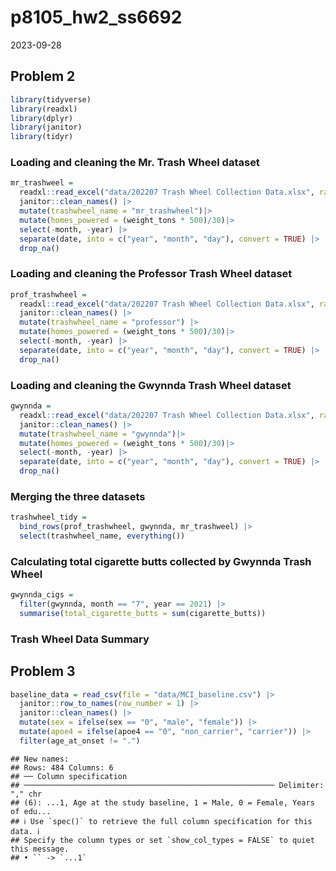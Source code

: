 p8105_hw2_ss6692
================
2023-09-28

## Problem 2

``` r
library(tidyverse)
library(readxl)
library(dplyr)
library(janitor)
library(tidyr)
```

### Loading and cleaning the Mr. Trash Wheel dataset

``` r
mr_trashweel = 
  readxl::read_excel("data/202207 Trash Wheel Collection Data.xlsx", range = "A2:N550", sheet = "Mr. Trash Wheel")|>
  janitor::clean_names() |>
  mutate(trashwheel_name = "mr_trashwheel")|>
  mutate(homes_powered = (weight_tons * 500)/30)|>
  select(-month, -year) |>
  separate(date, into = c("year", "month", "day"), convert = TRUE) |>
  drop_na()
```

### Loading and cleaning the Professor Trash Wheel dataset

``` r
prof_trashwheel = 
  readxl::read_excel("data/202207 Trash Wheel Collection Data.xlsx", range = "A2:M97", sheet = "Professor Trash Wheel")|>
  janitor::clean_names() |>
  mutate(trashwheel_name = "professor") |>
  mutate(homes_powered = (weight_tons * 500)/30)|>
  select(-month, -year) |>
  separate(date, into = c("year", "month", "day"), convert = TRUE) |>
  drop_na()
```

### Loading and cleaning the Gwynnda Trash Wheel dataset

``` r
gwynnda = 
  readxl::read_excel("data/202207 Trash Wheel Collection Data.xlsx", range = "A2:K110", sheet = "Gwynnda Trash Wheel")|>
  janitor::clean_names() |>
  mutate(trashwheel_name = "gwynnda")|>
  mutate(homes_powered = (weight_tons * 500)/30)|>
  select(-month, -year) |>
  separate(date, into = c("year", "month", "day"), convert = TRUE) |>
  drop_na()
```

### Merging the three datasets

``` r
trashwheel_tidy = 
  bind_rows(prof_trashwheel, gwynnda, mr_trashweel) |>
  select(trashwheel_name, everything())
```

### Calculating total cigarette butts collected by Gwynnda Trash Wheel

``` r
gwynnda_cigs =
  filter(gwynnda, month == "7", year == 2021) |> 
  summarise(total_cigarette_butts = sum(cigarette_butts))
```

### Trash Wheel Data Summary

## Problem 3

``` r
baseline_data = read_csv(file = "data/MCI_baseline.csv") |>
  janitor::row_to_names(row_number = 1) |>
  janitor::clean_names() |>
  mutate(sex = ifelse(sex == "0", "male", "female")) |>
  mutate(apoe4 = ifelse(apoe4 == "0", "non_carrier", "carrier")) |>
  filter(age_at_onset != ".")
```

    ## New names:
    ## Rows: 484 Columns: 6
    ## ── Column specification
    ## ──────────────────────────────────────────────────────── Delimiter: "," chr
    ## (6): ...1, Age at the study baseline, 1 = Male, 0 = Female, Years of edu...
    ## ℹ Use `spec()` to retrieve the full column specification for this data. ℹ
    ## Specify the column types or set `show_col_types = FALSE` to quiet this message.
    ## • `` -> `...1`
